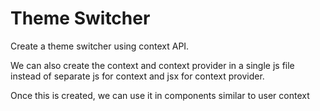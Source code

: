 # Theme Switcher

Create a theme switcher using context API.

We can also create the context and context provider in a single js file instead of separate js for context and jsx for context provider.

Once this is created, we can use it in components similar to user context
